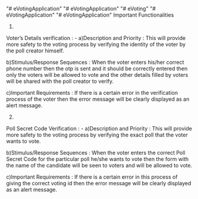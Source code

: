 "# eVotingApplication" 
"# eVotingApplication" 
"# eVoting" 
"# eVotingApplication" 
"# eVotingApplication" 
Important Functionalities

1)
Voter’s Details verification : -
a)Description and Priority : This will provide more safety to the voting process by verifying the identity of the voter by the poll creator himself.

b)Stimulus/Response Sequences : When the voter enters his/her correct phone number then the otp is sent and it should be correctly entered then only the voters will be allowed to vote and the other details filled by voters will be shared with the poll creator to verify.

c)Important Requirements : If there is a certain error in the verification process of the voter then the error message will be clearly displayed as an alert message.

2)
Poll Secret Code Verification : -
a)Description and Priority : This will provide more safety to the voting process by verifying the exact poll that the voter wants to vote.

b)Stimulus/Response Sequences : When the voter enters the correct Poll Secret Code for the particular poll he/she wants to vote then the form with the name of the candidate will be seen to voters and will be allowed to vote.

c)Important Requirements : If there is a certain error in this process of giving the correct voting id then the error message will be clearly displayed as an alert message.
